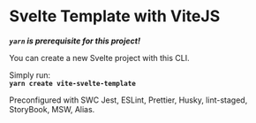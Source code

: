 # Svelte Template with ViteJS
*****`yarn`** is prerequisite for this project!***  

You can create a new Svelte project with this CLI.   
   
Simply run:   
**`yarn create vite-svelte-template`**   
   
Preconfigured with SWC Jest, ESLint, Prettier, Husky, lint-staged, StoryBook, MSW, Alias.  
